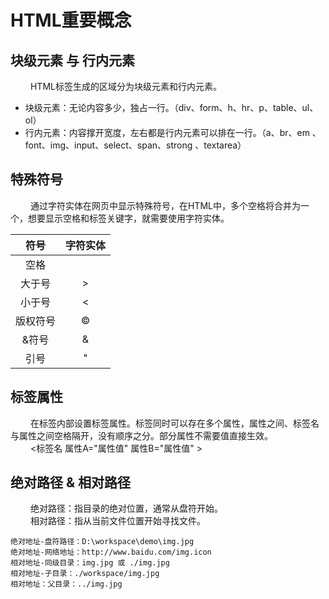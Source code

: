 # HTML重要概念

## 块级元素 与 行内元素

&ensp;&ensp;&ensp;&ensp;
HTML标签生成的区域分为块级元素和行内元素。
- 块级元素：无论内容多少，独占一行。（div、form、h、hr、p、table、ul、ol）
- 行内元素：内容撑开宽度，左右都是行内元素可以排在一行。（a、br、em 、font、img、input、select、span、strong 、textarea）

## 特殊符号

&ensp;&ensp;&ensp;&ensp;
通过字符实体在网页中显示特殊符号，在HTML中，多个空格将合并为一个，想要显示空格和标签关键字，就需要使用字符实体。

|  符号  |  字符实体  |
|:----:|:------:|
|  空格  | &nbsp; |
| 大于号  |  &gt;  |
| 小于号  | 	&lt;  |
| 版权符号 | &copy; |
| &符号  | 	&amp; |
|  引号  | &quot; |

## 标签属性

&ensp;&ensp;&ensp;&ensp;
在标签内部设置标签属性。标签同时可以存在多个属性，属性之间、标签名与属性之间空格隔开，没有顺序之分。部分属性不需要值直接生效。  
&ensp;&ensp;&ensp;&ensp;
<标签名 属性A="属性值" 属性B="属性值" >

## 绝对路径 & 相对路径

&ensp;&ensp;&ensp;&ensp;
绝对路径：指目录的绝对位置，通常从盘符开始。  
&ensp;&ensp;&ensp;&ensp;
相对路径：指从当前文件位置开始寻找文件。

```text
绝对地址-盘符路径：D:\workspace\demo\img.jpg
绝对地址-网络地址：http://www.baidu.com/img.icon
相对地址-同级目录：img.jpg 或 ./img.jpg
相对地址-子目录：./workspace/img.jpg
相对地址：父目录：../img.jpg
```